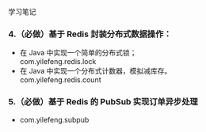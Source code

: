 学习笔记

### 4.（必做）基于 Redis 封装分布式数据操作：  
- 在 Java 中实现一个简单的分布式锁；  
  com.yilefeng.redis.lock  
- 在 Java 中实现一个分布式计数器，模拟减库存。  
  com.yilefeng.redis.count  
### 5.（必做）基于 Redis 的 PubSub 实现订单异步处理  
- com.yilefeng.subpub  